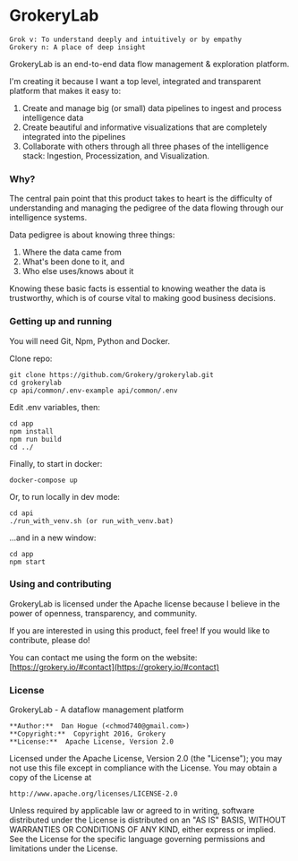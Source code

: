 # GrokeryLab
 
    Grok v: To understand deeply and intuitively or by empathy
    Grokery n: A place of deep insight

GrokeryLab is an end-to-end data flow management & exploration platform.

I'm creating it because I want a top level, integrated and transparent platform that makes it easy to:

1. Create and manage big (or small) data pipelines to ingest and process intelligence data
2. Create beautiful and informative visualizations that are completely integrated into the pipelines
3. Collaborate with others through all three phases of the intelligence stack: Ingestion, Processization, and Visualization. 


### Why?

The central pain point that this product takes to heart is the difficulty of understanding and managing the pedigree of the data flowing through our intelligence systems. 

Data pedigree is about knowing three things: 

1. Where the data came from
2. What's been done to it, and
3. Who else uses/knows about it

Knowing these basic facts is essential to knowing weather the data is trustworthy, which is of course vital to making good business decisions.


### Getting up and running

You will need Git, Npm, Python and Docker.

Clone repo:

    git clone https://github.com/Grokery/grokerylab.git
    cd grokerylab
    cp api/common/.env-example api/common/.env

Edit .env variables, then:

    cd app
    npm install
    npm run build
    cd ../

Finally, to start in docker:

    docker-compose up

Or, to run locally in dev mode:

    cd api
    ./run_with_venv.sh (or run_with_venv.bat)

...and in a new window:

    cd app
    npm start


### Using and contributing

GrokeryLab is licensed under the Apache license because I believe in the power of openness, 
transparency, and community.

If you are interested in using this product, feel free! If you would like to contribute, please do! 

You can contact me using the form on the website: [https://grokery.io/#contact](https://grokery.io/#contact)


### License

GrokeryLab - A dataflow management platform

    **Author:**  Dan Hogue (<chmod740@gmail.com>)
    **Copyright:**  Copyright 2016, Grokery
    **License:**  Apache License, Version 2.0

Licensed under the Apache License, Version 2.0 (the "License");
you may not use this file except in compliance with the License.
You may obtain a copy of the License at

    http://www.apache.org/licenses/LICENSE-2.0

Unless required by applicable law or agreed to in writing, software
distributed under the License is distributed on an "AS IS" BASIS,
WITHOUT WARRANTIES OR CONDITIONS OF ANY KIND, either express or implied.
See the License for the specific language governing permissions and
limitations under the License.
